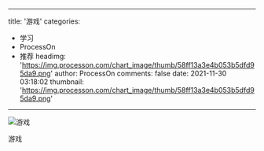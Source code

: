 
---
title: '游戏'
categories: 
 - 学习
 - ProcessOn
 - 推荐
headimg: 'https://img.processon.com/chart_image/thumb/58ff13a3e4b053b5dfd95da9.png'
author: ProcessOn
comments: false
date: 2021-11-30 03:18:02
thumbnail: 'https://img.processon.com/chart_image/thumb/58ff13a3e4b053b5dfd95da9.png'
---

<div>   
<img class="thumb" alt="游戏" src="https://img.processon.com/chart_image/thumb/58ff13a3e4b053b5dfd95da9.png" referrerpolicy="no-referrer">
<p>游戏</p>  
</div>
            